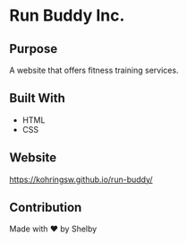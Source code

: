 # Run Buddy Inc.

## Purpose
A website that offers fitness training services.

## Built With
* HTML
* CSS

## Website
https://kohringsw.github.io/run-buddy/

## Contribution
Made with ❤️ by Shelby


